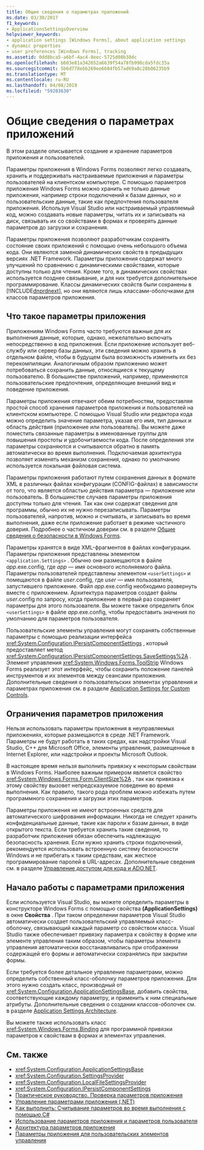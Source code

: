 ```yaml
---
title: Общие сведения о параметрах приложений
ms.date: 03/30/2017
f1_keywords:
- ApplicationsSettingsOverview
helpviewer_keywords:
- application settings [Windows Forms], about application settings
- dynamic properties
- user preferences [Windows Forms], tracking
ms.assetid: 0dd8bca5-a6bf-4ac4-8eec-5725d08b38dc
ms.openlocfilehash: b603e81a342652a6639f54a78fb998cda5fdc35a
ms.sourcegitcommit: 5b6d778ebb269ee6684fb57ad69a8c28b06235b9
ms.translationtype: MT
ms.contentlocale: ru-RU
ms.lasthandoff: 04/08/2019
ms.locfileid: "59203630"
---
```

# <a name="application-settings-overview"></a>Общие сведения о параметрах приложений
В этом разделе описывается создание и хранение параметров приложения и пользователей.  
  
 Параметры приложения в Windows Forms позволяют легко создавать, хранить и поддерживать настраиваемые приложения и параметры пользователей на клиентском компьютере. С помощью параметров приложения Windows Forms можно хранить не только данные приложения, например строки подключений к базам данных, но и пользовательские данные, такие как предпочтения пользователя приложения. Используя Visual Studio или настраиваемый управляемый код, можно создавать новые параметры, читать их и записывать на диск, связывать их со свойствами в формах и проверять данные параметров до загрузки и сохранения.  
  
 Параметры приложения позволяют разработчикам сохранять состояние своих приложений с помощью очень небольшого объема кода. Они являются заменой динамических свойств в предыдущих версиях .NET Framework. Параметры приложения содержат много улучшений по сравнению с динамическими свойствами, которые доступны только для чтения. Кроме того, в динамических свойствах используется позднее связывание, и для них требуется дополнительное программирование. Классы динамических свойств были сохранены в [!INCLUDE[dnprdnext](../../../../includes/dnprdnext-md.md)], но они являются лишь классами-оболочками для классов параметров приложения.  
  
## <a name="what-are-application-settings"></a>Что такое параметры приложения  
 Приложениям Windows Forms часто требуются важные для их выполнения данные, которые, однако, нежелательно включать непосредственно в код приложения. Если приложение использует веб-службу или сервер базы данных, эти сведения можно хранить в отдельном файле, чтобы в будущем была возможность изменить их без перекомпиляции. Аналогичным образом приложению может потребоваться сохранить данные, относящиеся к текущему пользователю. В большинстве приложений, например, применяются пользовательские предпочтения, определяющие внешний вид и поведение приложения.  
  
 Параметры приложения отвечают обеим потребностям, предоставляя простой способ хранения параметров приложения и пользователей на клиентском компьютере. С помощью Visual Studio или редактора кода можно определить значение параметра, указав его имя, тип данных и область действия (приложение или пользователь). Вы можете даже поместить связанные параметры в именованные группы для повышения простоты и удобочитаемости кода. После определения эти параметры сохраняются и считываются обратно в память автоматически во время выполнения. Подключаемая архитектура позволяет изменять механизм сохранения, однако по умолчанию используется локальная файловая система.  
  
 Параметры приложения работают путем сохранения данных в формате XML в различных файлах конфигурации (CONFIG-файлах) в зависимости от того, что является областью действия параметра — приложение или пользователь. В большинстве случаев параметры приложения доступны только для чтения. Так как они содержат сведения для программы, обычно их не нужно перезаписывать. Параметры пользователей, напротив, можно и считывать, и записывать во время выполнения, даже если приложение работает в режиме частичного доверия. Подробнее о частичном доверии см. в разделе [Общие сведения о безопасности в Windows Forms](../security-in-windows-forms-overview.md).  
  
 Параметры хранятся в виде XML-фрагментов в файлах конфигурации. Параметры приложения представлены элементом `<application.Settings>` . Обычно они размещаются в файле *app*.exe.config, где *app* — имя основного исполняемого файла. Параметры пользователей представлены элементом `<userSettings>` и помещаются в файле *user*.config, где *user* — имя пользователя, запустившего приложение. Файл *app*.exe.config необходимо развернуть вместе с приложением. Архитектура параметров создает файлы *user*.config по запросу, когда приложение в первый раз сохраняет параметры для этого пользователя. Вы можете также определить блок `<userSettings>` в файле *app*.exe.config, чтобы предоставить значения по умолчанию для параметров пользователя.  
  
 Пользовательские элементы управления могут сохранять собственные параметры с помощью реализации интерфейса <xref:System.Configuration.IPersistComponentSettings> , который предоставляет метод <xref:System.Configuration.IPersistComponentSettings.SaveSettings%2A> . Элемент управления <xref:System.Windows.Forms.ToolStrip> Windows Forms реализует этот интерфейс, чтобы сохранить положение панелей инструментов и их элементов между сеансами приложения. Дополнительные сведения о пользовательских элементах управления и параметрах приложения см. в разделе [Application Settings for Custom Controls](application-settings-for-custom-controls.md).  
  
## <a name="limitations-of-application-settings"></a>Ограничения параметров приложения  
 Нельзя использовать параметры приложения в неуправляемых приложениях, которые размещаются в среде .NET Framework. Параметры не будут работать в таких средах, как надстройки Visual Studio, C++ для Microsoft Office, элементы управления, размещенные в Internet Explorer, или надстройки и проекты Microsoft Outlook.  
  
 В настоящее время нельзя выполнить привязку к некоторым свойствам в Windows Forms. Наиболее важным примером является свойство <xref:System.Windows.Forms.Form.ClientSize%2A> , так как привязка к этому свойству вызовет непредсказуемое поведение во время выполнения. Как правило, такого рода проблем можно избежать путем программного сохранения и загрузки этих параметров.  
  
 Параметры приложения не имеют встроенных средств для автоматического шифрования информации. Никогда не следует хранить конфиденциальные данные, такие как пароли к базам данных, в виде открытого текста. Если требуется хранить такие сведения, то разработчик приложения обязан обеспечить надлежащую безопасность хранения. Если нужно хранить строки подключений, рекомендуется использовать встроенную систему безопасности Windows и не прибегать к таким средствам, как жесткое программирование паролей в URL-адресах. Дополнительные сведения см. в разделе [Управление доступом для кода и ADO.NET](../../data/adonet/code-access-security.md).  
  
## <a name="getting-started-with-application-settings"></a>Начало работы с параметрами приложения  
 Если используется Visual Studio, вы можете определить параметры в конструкторе Windows Forms с помощью свойства **(ApplicationSettings)** в окне **Свойства** . При таком определении параметров Visual Studio автоматически создает пользовательский управляемый класс-оболочку, связывающий каждый параметр со свойством класса. Visual Studio также обеспечивает привязку параметра к свойству в форме или элементе управления таким образом, чтобы параметры элемента управления автоматически восстанавливались при отображении содержащей его формы и автоматически сохранялись при закрытии формы.  
  
 Если требуется более детальное управление параметрами, можно определить собственный класс-оболочку параметров приложения. Для этого нужно создать класс, производный от <xref:System.Configuration.ApplicationSettingsBase>, добавить свойства, соответствующие каждому параметру, и применить к ним специальные атрибуты. Дополнительные сведения о создании классов-оболочек см. в разделе [Application Settings Architecture](application-settings-architecture.md).  
  
 Вы можете также использовать класс <xref:System.Windows.Forms.Binding> для программной привязки параметров к свойствам в формах и элементах управления.  
  
## <a name="see-also"></a>См. также

- <xref:System.Configuration.ApplicationSettingsBase>
- <xref:System.Configuration.SettingsProvider>
- <xref:System.Configuration.LocalFileSettingsProvider>
- <xref:System.Configuration.IPersistComponentSettings>
- [Практическое руководство. Проверка параметров приложения](how-to-validate-application-settings.md)
- [Управление параметрами приложения (.NET)](/visualstudio/ide/managing-application-settings-dotnet)
- [Как выполнить: Считывание параметров во время выполнения с помощью C#](how-to-read-settings-at-run-time-with-csharp.md)
- [Использование параметров приложения и параметров пользователя](using-application-settings-and-user-settings.md)
- [Архитектура параметров приложения](application-settings-architecture.md)
- [Параметры приложения для пользовательских элементов управления](application-settings-for-custom-controls.md)
